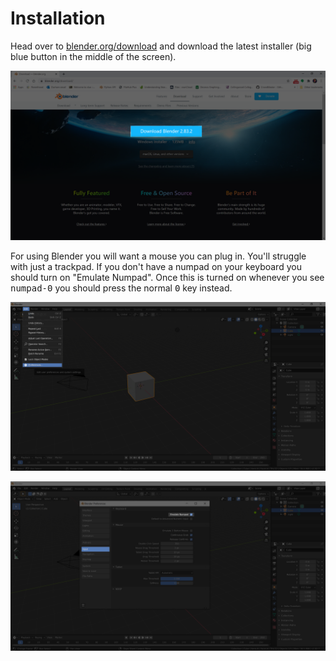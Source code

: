 # Installation

Head over to [blender.org/download](https://www.blender.org/download/) and download the latest installer (big blue button in the middle of the screen).

![alt text](download.png)

For using Blender you will want a mouse you can plug in.  You'll struggle with just a trackpad.
If you don't have a numpad on your keyboard you should turn on "Emulate Numpad".
Once this is turned on whenever you see <kbd>numpad-0</kbd> you should press the normal <kbd>0</kbd> key instead.

![alt text](preferences.png)

![alt text](emulate_numpad.png)
